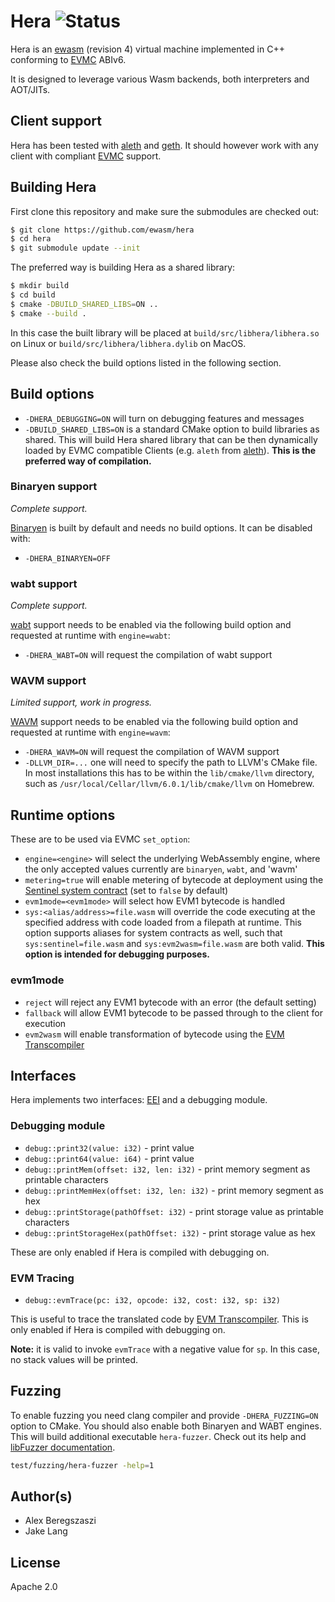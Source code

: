 # Hera ![Status](https://circleci.com/gh/ewasm/hera.svg?style=shield&circle-token=:circle-token)

Hera is an [ewasm] (revision 4) virtual machine implemented in C++ conforming to [EVMC] ABIv6.

It is designed to leverage various Wasm backends, both interpreters and AOT/JITs.

## Client support

Hera has been tested with [aleth] and [geth]. It should however work with any client with compliant [EVMC] support.

## Building Hera

First clone this repository and make sure the submodules are checked out:
```bash
$ git clone https://github.com/ewasm/hera
$ cd hera
$ git submodule update --init
```

The preferred way is building Hera as a shared library:

```bash
$ mkdir build
$ cd build
$ cmake -DBUILD_SHARED_LIBS=ON ..
$ cmake --build .
```

In this case the built library will be placed at `build/src/libhera/libhera.so` on Linux or `build/src/libhera/libhera.dylib` on MacOS.

Please also check the build options listed in the following section.

## Build options

- `-DHERA_DEBUGGING=ON` will turn on debugging features and messages
- `-DBUILD_SHARED_LIBS=ON` is a standard CMake option to build libraries as shared. This will build Hera shared library that can be then dynamically loaded by EVMC compatible Clients (e.g. `aleth` from [aleth]). **This is the preferred way of compilation.**

### Binaryen support

*Complete support.*

[Binaryen] is built by default and needs no build options. It can be disabled with:

- `-DHERA_BINARYEN=OFF`

### wabt support

*Complete support.*

[wabt] support needs to be enabled via the following build option and requested at runtime with `engine=wabt`:

- `-DHERA_WABT=ON` will request the compilation of wabt support

### WAVM support

*Limited support, work in progress.*

[WAVM] support needs to be enabled via the following build option and requested at runtime with `engine=wavm`:

- `-DHERA_WAVM=ON` will request the compilation of WAVM support
- `-DLLVM_DIR=...` one will need to specify the path to LLVM's CMake file. In most installations this has to be within the `lib/cmake/llvm` directory, such as `/usr/local/Cellar/llvm/6.0.1/lib/cmake/llvm` on Homebrew.

## Runtime options

These are to be used via EVMC `set_option`:

- `engine=<engine>` will select the underlying WebAssembly engine, where the only accepted values currently are `binaryen`, `wabt`, and 'wavm'
- `metering=true` will enable metering of bytecode at deployment using the [Sentinel system contract] (set to `false` by default)
- `evm1mode=<evm1mode>` will select how EVM1 bytecode is handled
- `sys:<alias/address>=file.wasm` will override the code executing at the specified address with code loaded from a filepath at runtime. This option supports aliases for system contracts as well, such that `sys:sentinel=file.wasm` and `sys:evm2wasm=file.wasm` are both valid. **This option is intended for debugging purposes.**

### evm1mode

- `reject` will reject any EVM1 bytecode with an error (the default setting)
- `fallback` will allow EVM1 bytecode to be passed through to the client for execution
- `evm2wasm` will enable transformation of bytecode using the [EVM Transcompiler]

## Interfaces

Hera implements two interfaces: [EEI] and a debugging module.

### Debugging module

- `debug::print32(value: i32)` - print value
- `debug::print64(value: i64)` - print value
- `debug::printMem(offset: i32, len: i32)` - print memory segment as printable characters
- `debug::printMemHex(offset: i32, len: i32)` - print memory segment as hex
- `debug::printStorage(pathOffset: i32)` - print storage value as printable characters
- `debug::printStorageHex(pathOffset: i32)` - print storage value as hex

These are only enabled if Hera is compiled with debugging on.

### EVM Tracing

- `debug::evmTrace(pc: i32, opcode: i32, cost: i32, sp: i32)`

This is useful to trace the translated code by [EVM Transcompiler]. This is only enabled if Hera is compiled with debugging on.

**Note:** it is valid to invoke `evmTrace` with a negative value for `sp`.  In this case, no stack values will be printed.

## Fuzzing

To enable fuzzing you need clang compiler and provide `-DHERA_FUZZING=ON` option to CMake.
You should also enable both Binaryen and WABT engines.
This will build additional executable `hera-fuzzer`.
Check out its help and [libFuzzer documentation](https://llvm.org/docs/LibFuzzer.html).

```bash
test/fuzzing/hera-fuzzer -help=1
```

## Author(s)

* Alex Beregszaszi
* Jake Lang

## License

Apache 2.0

[ewasm]: https://github.com/ewasm/design
[EVMC]: https://github.com/ethereum/evmc
[aleth]: https://github.com/ethereum/aleth
[geth]: https://github.com/ethereum/go-ethereum
[Binaryen]: https://github.com/webassembly/binaryen
[wabt]: https://github.com/webassembly/wabt
[WAVM]: https://github.com/AndrewScheidecker/WAVM
[Sentinel system contract]: https://github.com/ewasm/design/blob/master/system_contracts.md#sentinel-contract
[EVM Transcompiler]: https://github.com/ewasm/design/blob/master/system_contracts.md#evm-transcompiler
[EEI]: https://github.com/ewasm/design/blob/master/eth_interface.md
